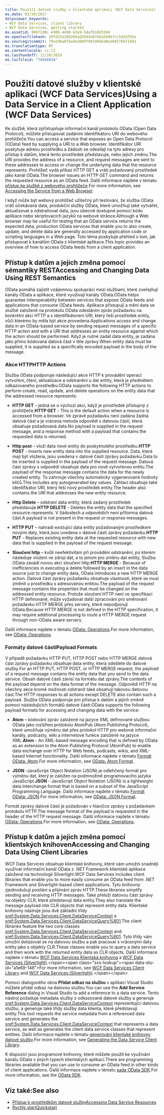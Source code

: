 ```yaml
---
title: Použití datové služby v klientské aplikaci (WCF Data Services)
ms.date: 03/30/2017
helpviewer_keywords:
- WCF Data Services, client library
- WCF Data Services, getting started
ms.assetid: 90872d0c-e989-4490-b3e9-54afb10d33d4
ms.openlocfilehash: 26fd25a268204ad2644a07b6a56967cc5d2df95e
ms.sourcegitcommit: 79a2d6a07ba4ed08979819666a0ee6927bbf1b01
ms.translationtype: MT
ms.contentlocale: cs-CZ
ms.lasthandoff: 11/28/2019
ms.locfileid: "74568834"
---
```

# <a name="using-a-data-service-in-a-client-application-wcf-data-services"></a><span data-ttu-id="a1e69-102">Použití datové služby v klientské aplikaci (WCF Data Services)</span><span class="sxs-lookup"><span data-stu-id="a1e69-102">Using a Data Service in a Client Application (WCF Data Services)</span></span>
<span data-ttu-id="a1e69-103">Ke službě, která zpřístupňuje informační kanál protokolu OData (Open Data Protocol), můžete přistupovat zadáním identifikátoru URI do webového prohlížeče.</span><span class="sxs-lookup"><span data-stu-id="a1e69-103">You can access a service that exposes an Open Data Protocol (OData) feed by supplying a URI to a Web browser.</span></span> <span data-ttu-id="a1e69-104">Identifikátor URI poskytuje adresu prostředku a žádosti se odesílají na tyto adresy pro přístup k datům, která tento prostředek představuje, nebo jejich změnu.</span><span class="sxs-lookup"><span data-stu-id="a1e69-104">The URI provides the address of a resource, and request messages are sent to these addresses to access or change the underlying data that the resource represents.</span></span> <span data-ttu-id="a1e69-105">Prohlížeč vydá příkaz HTTP GET a vrátí požadovaný prostředek jako kanál OData.</span><span class="sxs-lookup"><span data-stu-id="a1e69-105">The browser issues an HTTP GET command and returns the requested resource as an OData feed.</span></span> <span data-ttu-id="a1e69-106">Další informace najdete v tématu [přístup ke službě z webového prohlížeče](accessing-the-service-from-a-web-browser-wcf-data-services-quickstart.md).</span><span class="sxs-lookup"><span data-stu-id="a1e69-106">For more information, see [Accessing the Service from a Web Browser](accessing-the-service-from-a-web-browser-wcf-data-services-quickstart.md).</span></span>  
  
 <span data-ttu-id="a1e69-107">I když může být webový prohlížeč užitečný při testování, že služba OData vrátí očekávaná data, produkční služby OData, které umožňují také vytvářet, aktualizovat a odstraňovat data, jsou obecně dostupné pomocí kódu aplikace nebo skriptovacích jazyků na webové stránce.</span><span class="sxs-lookup"><span data-stu-id="a1e69-107">Although a Web browser may be useful for testing that an OData service returns the expected data, production OData services that enable you to also create, update, and delete data are generally accessed by application code or scripting languages in a Web page.</span></span> <span data-ttu-id="a1e69-108">Toto téma poskytuje přehled o tom, jak přistupovat k kanálům OData z klientské aplikace.</span><span class="sxs-lookup"><span data-stu-id="a1e69-108">This topic provides an overview of how to access OData feeds from a client application.</span></span>  
  
## <a name="accessing-and-changing-data-using-rest-semantics"></a><span data-ttu-id="a1e69-109">Přístup k datům a jejich změna pomocí sémantiky REST</span><span class="sxs-lookup"><span data-stu-id="a1e69-109">Accessing and Changing Data Using REST Semantics</span></span>  
 <span data-ttu-id="a1e69-110">OData pomáhá zajistit vzájemnou spolupráci mezi službami, které zveřejňují kanály OData a aplikace, které využívají kanály OData.</span><span class="sxs-lookup"><span data-stu-id="a1e69-110">OData helps guarantee interoperability between services that expose OData feeds and applications that consume OData feeds.</span></span> <span data-ttu-id="a1e69-111">Aplikace přistupují a mění data ve službě založené na protokolu OData odesláním zpráv požadavku na konkrétní akci HTTP a s identifikátorem URI, který řeší prostředek entity, vůči kterému by měla být akce provedena.</span><span class="sxs-lookup"><span data-stu-id="a1e69-111">Applications access and change data in an OData-based service by sending request messages of a specific HTTP action and with a URI that addresses an entity resource against which the action should be performed.</span></span> <span data-ttu-id="a1e69-112">Když je nutné zadat data entity, je zadána jako přímo kódovaná datová část v těle zprávy.</span><span class="sxs-lookup"><span data-stu-id="a1e69-112">When entity data must be supplied, it is supplied as a specifically encoded payload in the body of the message.</span></span>  
  
### <a name="http-actions"></a><span data-ttu-id="a1e69-113">Akce HTTP</span><span class="sxs-lookup"><span data-stu-id="a1e69-113">HTTP Actions</span></span>  
 <span data-ttu-id="a1e69-114">Služba OData podporuje následující akce HTTP k provádění operací vytvoření, čtení, aktualizace a odstranění u dat entity, která je předmětem odkazovaného prostředku:</span><span class="sxs-lookup"><span data-stu-id="a1e69-114">OData supports the following HTTP actions to perform create, read, update, and delete operations on the entity data that the addressed resource represents:</span></span>  
  
- <span data-ttu-id="a1e69-115">**HTTP GET** – jedná se o výchozí akci, když je prostředek přístupný z prohlížeče.</span><span class="sxs-lookup"><span data-stu-id="a1e69-115">**HTTP GET** - This is the default action when a resource is accessed from a browser.</span></span> <span data-ttu-id="a1e69-116">Ve zprávě požadavku není zadána žádná datová část a je vrácena metoda odpovědi s datovou částí, která obsahuje požadovaná data.</span><span class="sxs-lookup"><span data-stu-id="a1e69-116">No payload is supplied in the request message, and a response method with a payload that contains the requested data is returned.</span></span>  
  
- <span data-ttu-id="a1e69-117">**Http post** – vloží data nové entity do poskytnutého prostředku.</span><span class="sxs-lookup"><span data-stu-id="a1e69-117">**HTTP POST** - Inserts new entity data into the supplied resource.</span></span> <span data-ttu-id="a1e69-118">Data, která mají být vložena, jsou uvedena v datové části zprávy požadavku.</span><span class="sxs-lookup"><span data-stu-id="a1e69-118">Data to be inserted is supplied in the payload of the request message.</span></span> <span data-ttu-id="a1e69-119">Datová část zprávy s odpovědí obsahuje data pro nově vytvořenou entitu.</span><span class="sxs-lookup"><span data-stu-id="a1e69-119">The payload of the response message contains the data for the newly created entity.</span></span> <span data-ttu-id="a1e69-120">To zahrnuje všechny automaticky vygenerované hodnoty klíčů.</span><span class="sxs-lookup"><span data-stu-id="a1e69-120">This includes any autogenerated key values.</span></span> <span data-ttu-id="a1e69-121">Záhlaví obsahuje také identifikátor URI, který řeší nový prostředek entity.</span><span class="sxs-lookup"><span data-stu-id="a1e69-121">The header also contains the URI that addresses the new entity resource.</span></span>  
  
- <span data-ttu-id="a1e69-122">**Http Delete** – odstraní data entity, která zadaný prostředek představuje.</span><span class="sxs-lookup"><span data-stu-id="a1e69-122">**HTTP DELETE** - Deletes the entity data that the specified resource represents.</span></span> <span data-ttu-id="a1e69-123">V žádostech a odpovědích není přítomna datová část.</span><span class="sxs-lookup"><span data-stu-id="a1e69-123">A payload is not present in the request or response messages.</span></span>  
  
- <span data-ttu-id="a1e69-124">**HTTP PUT** – nahradí existující data entity požadovaným prostředkem novými daty, která jsou uvedena v datové části zprávy požadavku.</span><span class="sxs-lookup"><span data-stu-id="a1e69-124">**HTTP PUT** - Replaces existing entity data at the requested resource with new data that is supplied in the payload of the request message.</span></span>  
  
- <span data-ttu-id="a1e69-125">**Sloučení http** – kvůli neefektivitám při provádění odstranění, po kterém následuje vložení ve zdroji dat, a to jenom pro změnu dat entity, Služba OData zavádí novou akci sloučení http.</span><span class="sxs-lookup"><span data-stu-id="a1e69-125">**HTTP MERGE** - Because of inefficiencies in executing a delete followed by an insert in the data source just to change entity data, OData introduces a new HTTP MERGE action.</span></span> <span data-ttu-id="a1e69-126">Datová část zprávy požadavku obsahuje vlastnosti, které se musí změnit u prostředku s adresovánou entitou.</span><span class="sxs-lookup"><span data-stu-id="a1e69-126">The payload of the request message contains the properties that must be changed on the addressed entity resource.</span></span> <span data-ttu-id="a1e69-127">Protože sloučení HTTP není ve specifikaci HTTP definované, může vyžadovat další zpracování pro směrování požadavku HTTP MERGE přes servery, které nepodporují OData.</span><span class="sxs-lookup"><span data-stu-id="a1e69-127">Because HTTP MERGE is not defined in the HTTP specification, it may require additional processing to route a HTTP MERGE request through non-OData aware servers.</span></span>  
  
 <span data-ttu-id="a1e69-128">Další informace najdete v tématu [OData: Operations](https://go.microsoft.com/fwlink/?LinkId=185792).</span><span class="sxs-lookup"><span data-stu-id="a1e69-128">For more information, see [OData: Operations](https://go.microsoft.com/fwlink/?LinkId=185792).</span></span>  
  
### <a name="payload-formats"></a><span data-ttu-id="a1e69-129">Formáty datové části</span><span class="sxs-lookup"><span data-stu-id="a1e69-129">Payload Formats</span></span>  
 <span data-ttu-id="a1e69-130">V případě požadavku HTTP PUT, HTTP POST nebo HTTP MERGE datová část zprávy požadavku obsahuje data entity, která odešlete do datové služby.</span><span class="sxs-lookup"><span data-stu-id="a1e69-130">For an HTTP PUT, HTTP POST, or HTTP MERGE request, the payload of a request message contains the entity data that you send to the data service.</span></span> <span data-ttu-id="a1e69-131">Obsah datové části závisí na formátu dat zprávy.</span><span class="sxs-lookup"><span data-stu-id="a1e69-131">The contents of the payload depend on the data format of the message.</span></span> <span data-ttu-id="a1e69-132">Odpovědi HTTP na všechny akce kromě možnosti odstranit také obsahují takovou datovou část.</span><span class="sxs-lookup"><span data-stu-id="a1e69-132">The HTTP responses to all actions except DELETE also contain such a payload.</span></span> <span data-ttu-id="a1e69-133">Služba OData podporuje pro přístup k datům a jejich změně pomocí následujících formátů datové části:</span><span class="sxs-lookup"><span data-stu-id="a1e69-133">OData supports the following payload formats for accessing and changing data with the service:</span></span>  
  
- <span data-ttu-id="a1e69-134">**Atom** – kódování zpráv založené na jazyce XML definované službou OData jako rozšíření protokolu AtomPub (Atom Publishing Protocol), které umožňuje výměnu dat přes protokol HTTP pro webové informační kanály, podcasty, wiki a internetové funkce založené na jazyce XML.</span><span class="sxs-lookup"><span data-stu-id="a1e69-134">**Atom** - An XML-based message encoding that is defined by OData as an extension to the Atom Publishing Protocol (AtomPub) to enable data exchange over HTTP for Web feeds, podcasts, wikis, and XML-based Internet functionality.</span></span> <span data-ttu-id="a1e69-135">Další informace najdete v tématu [Formát OData: Atom](https://go.microsoft.com/fwlink/?LinkId=185794).</span><span class="sxs-lookup"><span data-stu-id="a1e69-135">For more information, see [OData: Atom Format](https://go.microsoft.com/fwlink/?LinkId=185794).</span></span>  
  
- <span data-ttu-id="a1e69-136">**JSON** -JavaScript Object Notation (JSON) je odlehčený formát pro výměnu dat, který je založen na podmnožině programovacího jazyka JavaScript.</span><span class="sxs-lookup"><span data-stu-id="a1e69-136">**JSON** - JavaScript Object Notation (JSON) is a lightweight data interchange format that is based on a subset of the JavaScript Programming Language.</span></span> <span data-ttu-id="a1e69-137">Další informace najdete v tématu [Formát OData: JSON](https://go.microsoft.com/fwlink/?LinkId=185795).</span><span class="sxs-lookup"><span data-stu-id="a1e69-137">For more information, see [OData: JSON Format](https://go.microsoft.com/fwlink/?LinkId=185795).</span></span>  
  
 <span data-ttu-id="a1e69-138">Formát zprávy datové části je požadován v hlavičce zprávy s požadavkem protokolu HTTP.</span><span class="sxs-lookup"><span data-stu-id="a1e69-138">The message format of the payload is requested in the header of the HTTP request message.</span></span> <span data-ttu-id="a1e69-139">Další informace najdete v tématu [OData: Operations](https://go.microsoft.com/fwlink/?LinkID=185792).</span><span class="sxs-lookup"><span data-stu-id="a1e69-139">For more information, see [OData: Operations](https://go.microsoft.com/fwlink/?LinkID=185792).</span></span>  
  
## <a name="accessing-and-changing-data-using-client-libraries"></a><span data-ttu-id="a1e69-140">Přístup k datům a jejich změna pomocí klientských knihoven</span><span class="sxs-lookup"><span data-stu-id="a1e69-140">Accessing and Changing Data Using Client Libraries</span></span>  
 <span data-ttu-id="a1e69-141">WCF Data Services obsahuje klientské knihovny, které vám umožní snadněji využívat informační kanál OData z .NET Framework klientské aplikace založené na technologii Silverlight.</span><span class="sxs-lookup"><span data-stu-id="a1e69-141">WCF Data Services includes client libraries that enable you to more easily consume an OData feed from .NET Framework and Silverlight-based client applications.</span></span> <span data-ttu-id="a1e69-142">Tyto knihovny zjednodušují posílání a přijímání zpráv HTTP.</span><span class="sxs-lookup"><span data-stu-id="a1e69-142">These libraries simplify sending and receiving HTTP messages.</span></span> <span data-ttu-id="a1e69-143">Také přeloží datovou část zprávy na objekty CLR, které představují data entity.</span><span class="sxs-lookup"><span data-stu-id="a1e69-143">They also translate the message payload into CLR objects that represent entity data.</span></span> <span data-ttu-id="a1e69-144">Klientské knihovny nástroje jsou dvě základní třídy <xref:System.Data.Services.Client.DataServiceContext> a <xref:System.Data.Services.Client.DataServiceQuery%601>.</span><span class="sxs-lookup"><span data-stu-id="a1e69-144">The client libraries feature the two core classes <xref:System.Data.Services.Client.DataServiceContext> and <xref:System.Data.Services.Client.DataServiceQuery%601>.</span></span> <span data-ttu-id="a1e69-145">Tyto třídy vám umožní dotazovat se na datovou službu a pak pracovat s vrácenými daty entity jako s objekty CLR.</span><span class="sxs-lookup"><span data-stu-id="a1e69-145">These classes enable you to query a data service and then work with the returned entity data as CLR objects.</span></span> <span data-ttu-id="a1e69-146">Další informace najdete v tématu [WCF Data Services Klientská knihovna](wcf-data-services-client-library.md) a [WCF Data Services (Silverlight)](https://docs.microsoft.com/previous-versions/windows/silverlight/dotnet-windows-silverlight/cc838234(v=vs.95)).</span><span class="sxs-lookup"><span data-stu-id="a1e69-146">For more information, see [WCF Data Services Client Library](wcf-data-services-client-library.md) and [WCF Data Services (Silverlight)](https://docs.microsoft.com/previous-versions/windows/silverlight/dotnet-windows-silverlight/cc838234(v=vs.95)).</span></span>  
  
 <span data-ttu-id="a1e69-147">Pomocí dialogového okna **Přidat odkaz na službu** v aplikaci Visual Studio můžete přidat odkaz na datovou službu.</span><span class="sxs-lookup"><span data-stu-id="a1e69-147">You can use the **Add Service Reference** dialog in Visual Studio to add a reference to a data service.</span></span> <span data-ttu-id="a1e69-148">Tento nástroj požaduje metadata služby z odkazované datové služby a generuje <xref:System.Data.Services.Client.DataServiceContext> reprezentující datovou službu, a generuje také třídy služby data klienta, které představují entity.</span><span class="sxs-lookup"><span data-stu-id="a1e69-148">This tool requests the service metadata from a referenced data service and generates the <xref:System.Data.Services.Client.DataServiceContext> that represents a data service, as well as generates the client data service classes that represent entities.</span></span> <span data-ttu-id="a1e69-149">Další informace najdete v tématu [generování klientské knihovny datové služby](generating-the-data-service-client-library-wcf-data-services.md).</span><span class="sxs-lookup"><span data-stu-id="a1e69-149">For more information, see [Generating the Data Service Client Library](generating-the-data-service-client-library-wcf-data-services.md).</span></span>  
  
 <span data-ttu-id="a1e69-150">K dispozici jsou programové knihovny, které můžete použít ke využívání kanálu OData v jiných typech klientských aplikací.</span><span class="sxs-lookup"><span data-stu-id="a1e69-150">There are programming libraries available that you can use to consume an OData feed in other kinds of client applications.</span></span> <span data-ttu-id="a1e69-151">Další informace najdete v tématu [sada OData SDK](https://go.microsoft.com/fwlink/?LinkId=185796).</span><span class="sxs-lookup"><span data-stu-id="a1e69-151">For more information, see the [OData SDK](https://go.microsoft.com/fwlink/?LinkId=185796).</span></span>  
  
## <a name="see-also"></a><span data-ttu-id="a1e69-152">Viz také:</span><span class="sxs-lookup"><span data-stu-id="a1e69-152">See also</span></span>

- [<span data-ttu-id="a1e69-153">Přístup k prostředkům datové služby</span><span class="sxs-lookup"><span data-stu-id="a1e69-153">Accessing Data Service Resources</span></span>](accessing-data-service-resources-wcf-data-services.md)
- [<span data-ttu-id="a1e69-154">Rychlý start</span><span class="sxs-lookup"><span data-stu-id="a1e69-154">Quickstart</span></span>](quickstart-wcf-data-services.md)
